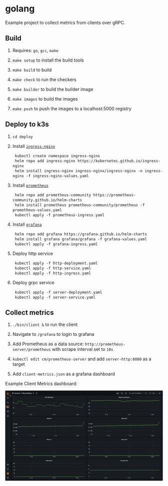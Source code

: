 # golang

Example project to collect metrics from clients over gRPC.

## Build

1. Requires: `go`, `gcc`, `make`

1. `make setup` to install the build tools

1. `make build` to build

1. `make check` to run the checkers

1. `make builder` to build the builder image

1. `make images` to build the images

1. `make push` to push the images to a localhost:5000 registry

## Deploy to k3s

1. `cd deploy`

1. Install [`ingress-nginx`](https://artifacthub.io/packages/helm/ingress-nginx/ingress-nginx)

		kubectl create namespace ingress-nginx
		helm repo add ingress-nginx https://kubernetes.github.io/ingress-nginx
		helm install ingress-nginx ingress-nginx/ingress-nginx -n ingress-nginx -f ingress-nginx-values.yaml

1. Install [`prometheus`](https://artifacthub.io/packages/helm/prometheus-community/prometheus)

		helm repo add prometheus-community https://prometheus-community.github.io/helm-charts
		helm install prometheus prometheus-community/prometheus -f prometheus-values.yaml
		kubectl apply -f prometheus-ingress.yaml

1. Install [`grafana`](https://artifacthub.io/packages/helm/grafana/grafana)

		helm repo add grafana https://grafana.github.io/helm-charts
		helm install grafana grafana/grafana -f grafana-values.yaml
		kubectl apply -f grafana-ingress.yaml

1. Deploy http service

		kubectl apply -f http-deployment.yaml
		kubectl apply -f http-service.yaml
		kubectl apply -f http-ingress.yaml

1. Deploy grpc service

		kubectl apply -f server-deployment.yaml
		kubectl apply -f server-service.yaml

## Collect metrics

1. `./bin/client &` to run the client

1. Navigate to `/grafana` to login to grafana

1. Add Prometheus as a data source: `http://prometheus-server/prometheus` with scrape interval set to `10s`

1. `kubectl edit cm/prometheus-server` and add `server-http:8080` as a target

1. Add `client-metrics.json` as a grafana dashboard

Example Client Metrics dashboard:

![client-metrics dashboard](images/dashboard.png)
